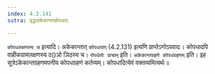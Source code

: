 ```yaml
---
index: 4.2.141
sutra: वृद्धादकेकान्तखोपधात्

---
```

`कोपधलक्षणस्य च` इत्यादि। अकेकान्तात् `कोपधादण्` (4.2.131) इत्यणि प्राप्तेऽणोऽपवादः। कोपधादपि वाहीकग्रामलक्षणस्य ठ()ञो ञिठस्य च। `रोपधेतोः प्राचाम्` इति। `अकेकान्तग्रहणे कोपधग्रहणम्` इति। इह सूत्रेऽकेकान्तग्रहणमपनीय कोपधग्रहणं कर्तव्यम्। कोपधादित्येवं वक्तव्यमित्यर्थः॥

